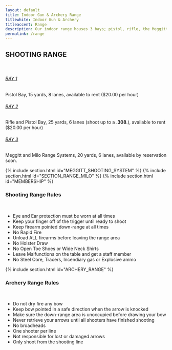 ```yaml
---
layout: default
title: Indoor Gun & Archery Range
titlewhite: Indoor Gun & Archery
titleaccent: Range
description: Our indoor range houses 3 bays; pistol, rifle, the Meggitt and Milo Range Systems Bay, for a total of 20 lanes. Please click the "Sign Our Waiver" button below to sign the waiver prior to your visit.
permalink: /range
---
```

<section>
    <div class="container">
        <h2 class="section-title text-center mb-0">SHOOTING RANGE</h2>
        <div class="spacer spacer-line border-primary">&nbsp;</div>
        <div class="row">
            <div class="col-md-4">
                <div class="promo-box text-center inner-space">
                    <h6 class="box-title"><a href="#x" class="promo-link">BAY 1</a></h6>
                    <p class="box-description">
                    Pistol Bay, 15 yards, 8 lanes, available to rent ($20.00 per hour)
                    </p>
                    <!-- <a href="#x" class="btn btn-primary">RESERVE NOW!</a> -->
                </div><!-- / icon-block -->
            </div><!-- / column -->
            <div class="col-md-4">
                <div class="promo-box text-center inner-space">
                    <h6 class="box-title"><a href="#x" class="promo-link">BAY 2</a></h6>
                    <p class="box-description">
                    Rifle and Pistol Bay, 25 yards, 6 lanes (shoot up to a <strong>.308</strong>.), available to rent ($20.00 per hour)
                    </p>
                    <!-- <a href="#x" class="btn btn-primary">RESERVE NOW!</a> -->
                </div><!-- / icon-block -->
            </div><!-- / column -->
            <div class="col-md-4">
                <div class="promo-box text-center inner-space">
                    <h6 class="box-title"><a href="#x" class="promo-link">BAY 3</a></h6>
                    <p class="box-description">
                    Meggitt and Milo Range Systems, 20 yards, 6 lanes, available by reservation soon.
                    </p>
                    <!-- <a href="#x" class="btn btn-primary">RESERVE NOW!</a> -->
                </div><!-- / icon-block -->
            </div><!-- / column -->
        </div>
    </div><!-- / container -->
</section>

{% include section.html id="MEGGITT_SHOOTING_SYSTEM" %}
{% include section.html id="SECTION_RANGE_MILO" %}
{% include section.html id="MEMBERSHIP" %}


<section>
    <div class="container">
        <h3 class="section-title text-center mb-0">Shooting Range Rules</h3>
        <div class="spacer spacer-line border-primary">&nbsp;</div>
        <ul class="text-center">
            <li>Eye and Ear protection must be worn at all times</li>
            <li>Keep your finger off of the trigger until ready to shoot</li>
            <li>Keep firearm pointed down-range at all times</li>
            <li>No Rapid Fire</li>
            <li>Unload ALL firearms before leaving the range area</li>
            <li>No Holster Draw</li>
            <li>No Open Toe Shoes or Wide Neck Shirts</li>
            <li>Leave Malfunctions on the table and get a staff member</li>
            <li>No Steel Core, Tracers, Incendiary gas or Explosive ammo</li>
        </ul>
    </div>
</section>

{% include section.html id="ARCHERY_RANGE" %}


<section>
    <div class="container">
        <h3 class="section-title text-center mb-0">Archery Range Rules</h3>
        <div class="spacer spacer-line border-primary">&nbsp;</div>
        <ul class="text-center">
            <li>Do not dry fire any bow</li>
            <li>Keep bow pointed in a safe direction when the arrow is knocked</li>
            <li>Make sure the down-range area is unoccupied before drawing your bow</li>
            <li>Never retrieve your arrows until all shooters have finished shooting</li>
            <li>No broadheads</li>
            <li>One shooter per line</li>
            <li>Not responsible for lost or damaged arrows</li>
            <li>Only shoot from the shooting line</li>
        </ul>
    </div>
</section>